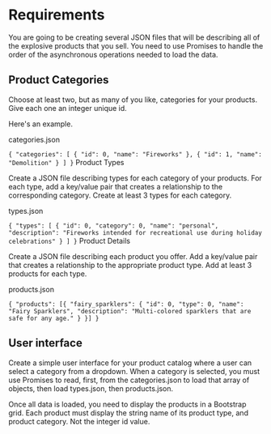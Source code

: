 # Requirements

You are going to be creating several JSON files that will be describing all of the explosive products that you sell. You need to use Promises to handle the order of the asynchronous operations needed to load the data.

## Product Categories

Choose at least two, but as many of you like, categories for your products. Give each one an integer unique id.

Here's an example.

categories.json

`{
    "categories": [
        {
            "id": 0,
            "name": "Fireworks"
        },
        {
            "id": 1,
            "name": "Demolition"
        }
    ]
}`
Product Types

Create a JSON file describing types for each category of your products. For each type, add a key/value pair that creates a relationship to the corresponding category. Create at least 3 types for each category.

types.json

`{
    "types": [
        {
            "id": 0,
            "category": 0,
            "name": "personal",
            "description": "Fireworks intended for recreational use during holiday celebrations"
        }
    ]
}`
Product Details

Create a JSON file describing each product you offer. Add a key/value pair that creates a relationship to the appropriate product type. Add at least 3 products for each type.

products.json

`{
    "products": [{
        "fairy_sparklers": {
            "id": 0,
            "type": 0,
            "name": "Fairy Sparklers",
            "description": "Multi-colored sparklers that are safe for any age."
        }
    }]
}`
## User interface

Create a simple user interface for your product catalog where a user can select a category from a dropdown. When a category is selected, you must use Promises to read, first, from the categories.json to load that array of objects, then load types.json, then products.json.

Once all data is loaded, you need to display the products in a Bootstrap grid. Each product must display the string name of its product type, and product category. Not the integer id value.
